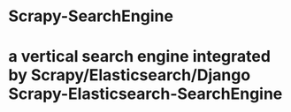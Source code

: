 # Scrapy-SearchEngine
a vertical search engine integrated by Scrapy/Elasticsearch/Django
Scrapy-Elasticsearch-SearchEngine
=================================
